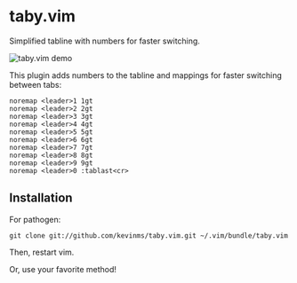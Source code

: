 
# taby.vim

Simplified tabline with numbers for faster switching.

![taby.vim demo](https://i.imgur.com/MO9xpTS.gif)

This plugin adds numbers to the tabline and mappings for faster switching between tabs:

```
noremap <leader>1 1gt
noremap <leader>2 2gt
noremap <leader>3 3gt
noremap <leader>4 4gt
noremap <leader>5 5gt
noremap <leader>6 6gt
noremap <leader>7 7gt
noremap <leader>8 8gt
noremap <leader>9 9gt
noremap <leader>0 :tablast<cr>
```

## Installation

For pathogen:

```
git clone git://github.com/kevinms/taby.vim.git ~/.vim/bundle/taby.vim
```

Then, restart vim.

Or, use your favorite method!
